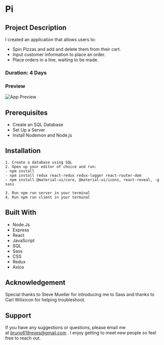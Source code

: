 # Pi

## Project Description

I created an application that allows users to:

- Spin Pizzas and add and delete them from their cart.
- Input customer information to place an order.
- Place orders in a line, waiting to be made.

### Duration: 4 Days

### Preview

![App Preview](pi.gif)

## Prerequisites

- Create an SQL Database
- Set Up a Server
- Install Nodemon and Node.js

## Installation

    1. Create a database using SQL
    2. Open up your editor of choice and run:
    - npm install
    - npm install redux react-redux redux-logger react-router-dom
    - npm install @material-ui/core, @material-ui/icons, react-reveal, -g sass

    3. Run npm run server in your terminal
    4. Run npm run client in your terminal

## Built With

- Node.Js
- Express
- React
- JavaScript
- SQL
- Sass
- CSS
- Redux
- Axios

## Acknowledgement

Special thanks to Steve Mueller for introducing me to Sass and thanks to Carl Wilixicon for helping troubleshoot.

## Support

If you have any suggestions or questions, please email me at bruno619reyes@gmail.com . I enjoy getting to meet new people so feel free to reach out.
